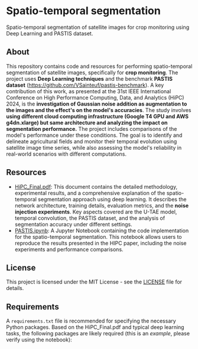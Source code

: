# Spatio-temporal segmentation

Spatio-temporal segmentation of satellite images for crop monitoring using Deep Learning and PASTIS dataset.

## About

This repository contains code and resources for performing spatio-temporal segmentation of satellite images, specifically for **crop monitoring**. The project uses **Deep Learning techniques** and the benchmark **PASTIS dataset** (https://github.com/VSainteuf/pastis-benchmark). A key contribution of this work, as presented at the 31st IEEE International Conference on High Performance Computing, Data, and Analytics (HiPC) 2024, is the **investigation of Gaussian noise addition as augmentation to the images and the effect's on the model's accuracies**. The study involves **using different cloud computing infrastructure (Google T4 GPU and AWS g4dn.xlarge) but same architecture and analyzing the impact on segmentation performance.**  The project includes comparisons of the model's performance under these conditions. The goal is to identify and delineate agricultural fields and monitor their temporal evolution using satellite image time series, while also assessing the model's reliability in real-world scenarios with different computations.

## Resources

*   [HiPC\_Final.pdf](HiPC_Final.pdf): This document contains the detailed methodology, experimental results, and a comprehensive explanation of the spatio-temporal segmentation approach using deep learning. It describes the network architecture, training details, evaluation metrics, and the **noise injection experiments**.  Key aspects covered are the U-TAE model, temporal convolution, the PASTIS dataset, and the analysis of segmentation accuracy under different settings.
*   [PASTIS.ipynb](PASTIS.ipynb): A Jupyter Notebook containing the code implementation for the spatio-temporal segmentation. This notebook allows users to reproduce the results presented in the HIPC paper, including the noise experiments and performance comparisons.

## License

This project is licensed under the MIT License - see the [LICENSE](LICENSE) file for details.

## Requirements

A `requirements.txt` file is recommended for specifying the necessary Python packages. Based on the HiPC_Final.pdf and typical deep learning tasks, the following packages are likely required (this is an *example*, please verify using the notebook):

